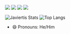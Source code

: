 [![](https://img.shields.io/badge/-@Javiertis-%23181717?style=flat-square&logo=github)](https://github.com/Javiertis)
[![](https://img.shields.io/badge/-Javier%20Tejedor-blue?style=flat-square&logo=Linkedin&logoColor=white&link=https://www.linkedin.com/in/Javier-Tejedor/)](https://www.linkedin.com/in/Javier-Tejedor/)
[![](https://img.shields.io/website?color=0ab9e6&style=flat-square&up_message=PORTFOLIO&url=https://portfolio.javiertejedor.xyz)](https://portfolio.javiertejedor.xyz)
[![](https://img.shields.io/badge/e--mail-contacto%40javiertejedor.xyz-blueviolet?style=flat-square)](mailto:contacto@javiertejedor.xyz)

![Javiertis Stats](https://javiertis-readme.vercel.app/api?username=Javiertis&show_icons=true&theme=personal_theme&count_private=true) ![Top Langs](https://javiertis-readme.vercel.app/api/top-langs/?username=Javiertis&layout=compact&theme=personal_theme&count_private=true&exclude_repo=dotfiles,ParkingTG,javiertis-readme-stats)


- 😄 Pronouns: He/Him
